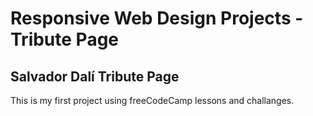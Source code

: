 # Responsive Web Design Projects - Tribute Page

## Salvador Dalí Tribute Page

This is my first project using freeCodeCamp lessons and challanges.
